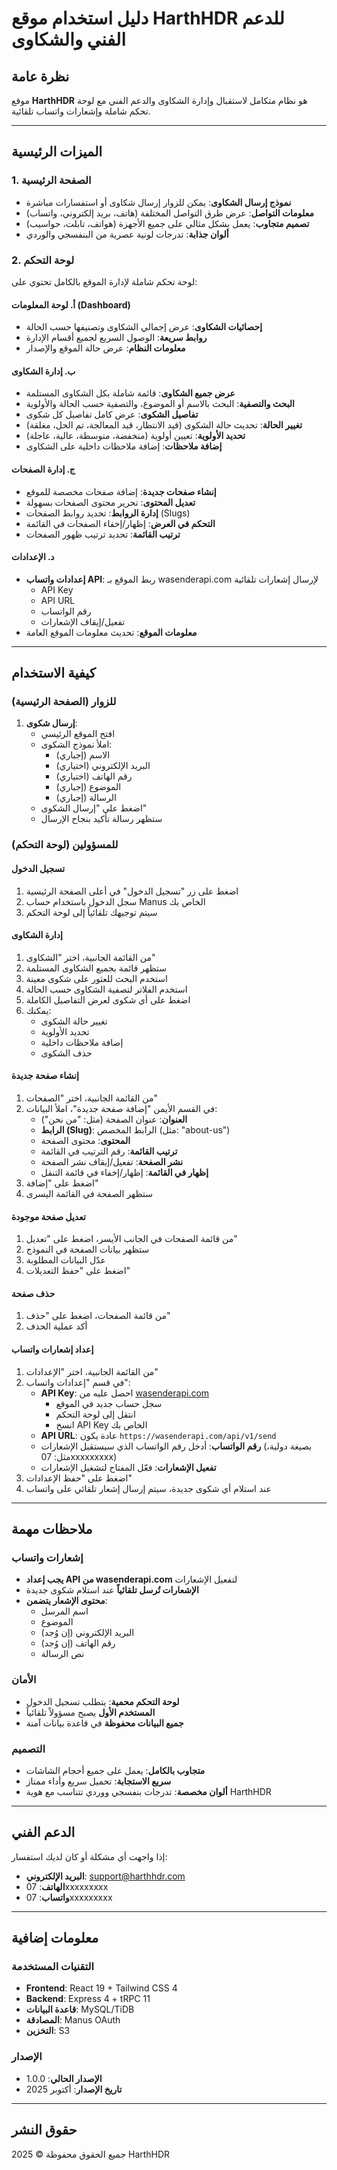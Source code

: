 # دليل استخدام موقع HarthHDR للدعم الفني والشكاوى

## نظرة عامة

موقع **HarthHDR** هو نظام متكامل لاستقبال وإدارة الشكاوى والدعم الفني مع لوحة تحكم شاملة وإشعارات واتساب تلقائية.

---

## الميزات الرئيسية

### 1. الصفحة الرئيسية
- **نموذج إرسال الشكاوى**: يمكن للزوار إرسال شكاوى أو استفسارات مباشرة
- **معلومات التواصل**: عرض طرق التواصل المختلفة (هاتف، بريد إلكتروني، واتساب)
- **تصميم متجاوب**: يعمل بشكل مثالي على جميع الأجهزة (هواتف، تابلت، حواسيب)
- **ألوان جذابة**: تدرجات لونية عصرية من البنفسجي والوردي

### 2. لوحة التحكم
لوحة تحكم شاملة لإدارة الموقع بالكامل تحتوي على:

#### أ. لوحة المعلومات (Dashboard)
- **إحصائيات الشكاوى**: عرض إجمالي الشكاوى وتصنيفها حسب الحالة
- **روابط سريعة**: الوصول السريع لجميع أقسام الإدارة
- **معلومات النظام**: عرض حالة الموقع والإصدار

#### ب. إدارة الشكاوى
- **عرض جميع الشكاوى**: قائمة شاملة بكل الشكاوى المستلمة
- **البحث والتصفية**: البحث بالاسم أو الموضوع، والتصفية حسب الحالة والأولوية
- **تفاصيل الشكوى**: عرض كامل تفاصيل كل شكوى
- **تغيير الحالة**: تحديث حالة الشكوى (قيد الانتظار، قيد المعالجة، تم الحل، مغلقة)
- **تحديد الأولوية**: تعيين أولوية (منخفضة، متوسطة، عالية، عاجلة)
- **إضافة ملاحظات**: إضافة ملاحظات داخلية على الشكاوى

#### ج. إدارة الصفحات
- **إنشاء صفحات جديدة**: إضافة صفحات مخصصة للموقع
- **تعديل المحتوى**: تحرير محتوى الصفحات بسهولة
- **إدارة الروابط**: تحديد روابط الصفحات (Slugs)
- **التحكم في العرض**: إظهار/إخفاء الصفحات في القائمة
- **ترتيب القائمة**: تحديد ترتيب ظهور الصفحات

#### د. الإعدادات
- **إعدادات واتساب API**: ربط الموقع بـ wasenderapi.com لإرسال إشعارات تلقائية
  - API Key
  - API URL
  - رقم الواتساب
  - تفعيل/إيقاف الإشعارات
- **معلومات الموقع**: تحديث معلومات الموقع العامة

---

## كيفية الاستخدام

### للزوار (الصفحة الرئيسية)

1. **إرسال شكوى**:
   - افتح الموقع الرئيسي
   - املأ نموذج الشكوى:
     - الاسم (إجباري)
     - البريد الإلكتروني (اختياري)
     - رقم الهاتف (اختياري)
     - الموضوع (إجباري)
     - الرسالة (إجباري)
   - اضغط على "إرسال الشكوى"
   - ستظهر رسالة تأكيد بنجاح الإرسال

### للمسؤولين (لوحة التحكم)

#### تسجيل الدخول
1. اضغط على زر "تسجيل الدخول" في أعلى الصفحة الرئيسية
2. سجل الدخول باستخدام حساب Manus الخاص بك
3. سيتم توجيهك تلقائياً إلى لوحة التحكم

#### إدارة الشكاوى
1. من القائمة الجانبية، اختر "الشكاوى"
2. ستظهر قائمة بجميع الشكاوى المستلمة
3. استخدم البحث للعثور على شكوى معينة
4. استخدم الفلاتر لتصفية الشكاوى حسب الحالة
5. اضغط على أي شكوى لعرض التفاصيل الكاملة
6. يمكنك:
   - تغيير حالة الشكوى
   - تحديد الأولوية
   - إضافة ملاحظات داخلية
   - حذف الشكوى

#### إنشاء صفحة جديدة
1. من القائمة الجانبية، اختر "الصفحات"
2. في القسم الأيمن "إضافة صفحة جديدة"، املأ البيانات:
   - **العنوان**: عنوان الصفحة (مثل: "من نحن")
   - **الرابط (Slug)**: الرابط المخصص (مثل: "about-us")
   - **المحتوى**: محتوى الصفحة
   - **ترتيب القائمة**: رقم الترتيب في القائمة
   - **نشر الصفحة**: تفعيل/إيقاف نشر الصفحة
   - **إظهار في القائمة**: إظهار/إخفاء في قائمة التنقل
3. اضغط على "إضافة"
4. ستظهر الصفحة في القائمة اليسرى

#### تعديل صفحة موجودة
1. من قائمة الصفحات في الجانب الأيسر، اضغط على "تعديل"
2. ستظهر بيانات الصفحة في النموذج
3. عدّل البيانات المطلوبة
4. اضغط على "حفظ التعديلات"

#### حذف صفحة
1. من قائمة الصفحات، اضغط على "حذف"
2. أكد عملية الحذف

#### إعداد إشعارات واتساب
1. من القائمة الجانبية، اختر "الإعدادات"
2. في قسم "إعدادات واتساب":
   - **API Key**: احصل عليه من [wasenderapi.com](https://wasenderapi.com)
     - سجل حساب جديد في الموقع
     - انتقل إلى لوحة التحكم
     - انسخ API Key الخاص بك
   - **API URL**: عادة يكون `https://wasenderapi.com/api/v1/send`
   - **رقم الواتساب**: أدخل رقم الواتساب الذي سيستقبل الإشعارات (بصيغة دولية، مثل: 07xxxxxxxxx)
   - **تفعيل الإشعارات**: فعّل المفتاح لتشغيل الإشعارات
3. اضغط على "حفظ الإعدادات"
4. عند استلام أي شكوى جديدة، سيتم إرسال إشعار تلقائي على واتساب

---

## ملاحظات مهمة

### إشعارات واتساب
- **يجب إعداد API من wasenderapi.com** لتفعيل الإشعارات
- **الإشعارات تُرسل تلقائياً** عند استلام شكوى جديدة
- **محتوى الإشعار يتضمن**:
  - اسم المرسل
  - الموضوع
  - البريد الإلكتروني (إن وُجد)
  - رقم الهاتف (إن وُجد)
  - نص الرسالة

### الأمان
- **لوحة التحكم محمية**: يتطلب تسجيل الدخول
- **المستخدم الأول** يصبح مسؤولاً تلقائياً
- **جميع البيانات محفوظة** في قاعدة بيانات آمنة

### التصميم
- **متجاوب بالكامل**: يعمل على جميع أحجام الشاشات
- **سريع الاستجابة**: تحميل سريع وأداء ممتاز
- **ألوان مخصصة**: تدرجات بنفسجي ووردي تتناسب مع هوية HarthHDR

---

## الدعم الفني

إذا واجهت أي مشكلة أو كان لديك استفسار:
- **البريد الإلكتروني**: support@harthhdr.com
- **الهاتف**: 07xxxxxxxxx
- **واتساب**: 07xxxxxxxxx

---

## معلومات إضافية

### التقنيات المستخدمة
- **Frontend**: React 19 + Tailwind CSS 4
- **Backend**: Express 4 + tRPC 11
- **قاعدة البيانات**: MySQL/TiDB
- **المصادقة**: Manus OAuth
- **التخزين**: S3

### الإصدار
- **الإصدار الحالي**: 1.0.0
- **تاريخ الإصدار**: أكتوبر 2025

---

## حقوق النشر

جميع الحقوق محفوظة © 2025 HarthHDR

